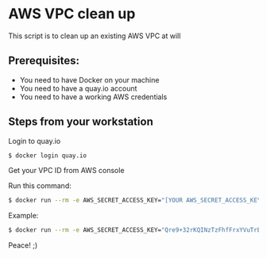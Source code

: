 # AWS VPC clean up
This script is to clean up an existing AWS VPC at will

## Prerequisites:

- You need to have Docker on your machine
- You need to have a quay.io account
- You need to have a working AWS credentials

## Steps from your workstation

Login to quay.io

```bash
$ docker login quay.io
```

Get your VPC ID from AWS console 


Run this command:

```bash
$ docker run --rm -e AWS_SECRET_ACCESS_KEY="[YOUR AWS_SECRET_ACCESS_KEY]" -e AWS_ACCESS_KEY_ID="[YOUR AWS_ACCESS_KEY_ID]" -e AWS_REGION="[YOUR AWS_REGION]" quay.io/dnguyenv/aws-vpc-cleanup:0.0.1 clean "[YOUR AWS VPC ID]"
```

Example:

```bash
$ docker run --rm -e AWS_SECRET_ACCESS_KEY="Qre9+32rKQINzTzFhfFrxYVuTrBTLCcXNAxjDAZc" -e AWS_ACCESS_KEY_ID="WHOKNOWSWHATISTHIS" -e AWS_REGION="us-east-1" clean quay.io/dnguyenv/aws-vpc-cleanup:0.0.1 "vpc-0290b6ed86557f12f"
```

Peace! ;) 


